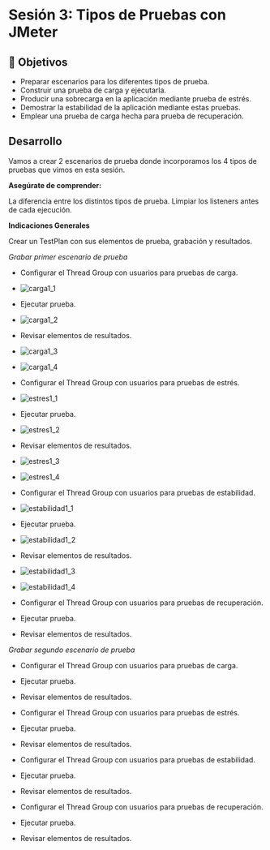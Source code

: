 # Sesión 3: Tipos de Pruebas con JMeter

## :dart: Objetivos

- Preparar escenarios para los diferentes tipos de prueba.
- Construir una prueba de carga y ejecutarla.
- Producir una sobrecarga en la aplicación mediante prueba de estrés.
- Demostrar la estabilidad de la aplicación mediante estas pruebas.
- Emplear una prueba de carga hecha para prueba de recuperación.


## Desarrollo

Vamos a crear 2 escenarios de prueba donde incorporamos los 4 tipos de pruebas que vimos en esta sesión.


**Asegúrate de comprender:**

La diferencia entre los distintos tipos de prueba.
Limpiar los listeners antes de cada ejecución.

**Indicaciones Generales**

Crear un TestPlan con sus elementos de prueba, grabación y resultados.

*Grabar primer escenario de prueba*
- Configurar el Thread Group con usuarios para pruebas de carga.
- ![carga1_1](https://user-images.githubusercontent.com/23124413/170367190-15461229-b75a-4ae0-b09a-ae3529dcebd9.PNG)
- Ejecutar prueba.
- ![carga1_2](https://user-images.githubusercontent.com/23124413/170367248-34f036b6-b449-41db-ae1e-6669d2a27c3b.PNG)
- Revisar elementos de resultados.
- ![carga1_3](https://user-images.githubusercontent.com/23124413/170367290-9cd6f45e-c03b-44cd-b648-0a2c864ca6a7.PNG)
- ![carga1_4](https://user-images.githubusercontent.com/23124413/170367307-ff8f3c40-9f01-42d8-ba34-656c04d228e4.PNG)

- Configurar el Thread Group con usuarios para pruebas de estrés.
- ![estres1_1](https://user-images.githubusercontent.com/23124413/170367613-24057f4a-222b-4f1c-8449-76cf3bdc2612.PNG)
- Ejecutar prueba.
- ![estres1_2](https://user-images.githubusercontent.com/23124413/170367633-51ed00d9-4d7d-47d6-8238-f41727f01af3.PNG)
- Revisar elementos de resultados.
- ![estres1_3](https://user-images.githubusercontent.com/23124413/170367656-5017b3f0-4cf9-4bd8-982e-333aa83143b5.PNG)
- ![estres1_4](https://user-images.githubusercontent.com/23124413/170367665-1a331a2c-0cc7-47b0-81e1-68871c0efd60.PNG)

- Configurar el Thread Group con usuarios para pruebas de estabilidad.
- ![estabilidad1_1](https://user-images.githubusercontent.com/23124413/170367873-0edc5736-c60f-47a1-8e8b-fc28c7202bd9.PNG)
- Ejecutar prueba.
- ![estabilidad1_2](https://user-images.githubusercontent.com/23124413/170367893-874c52ce-d4b4-43d0-8e1d-40d91966ac21.PNG)
- Revisar elementos de resultados.
- ![estabilidad1_3](https://user-images.githubusercontent.com/23124413/170367924-fa69b565-1c10-4bad-a53c-cb9a54ced42c.PNG)
- ![estabilidad1_4](https://user-images.githubusercontent.com/23124413/170367928-da8edb74-ac41-43a7-a44a-687dd6ca0d2e.PNG)


- Configurar el Thread Group con usuarios para pruebas de recuperación.
- Ejecutar prueba.
- Revisar elementos de resultados.

*Grabar segundo escenario de prueba*
- Configurar el Thread Group con usuarios para pruebas de carga.
- Ejecutar prueba.
- Revisar elementos de resultados.

- Configurar el Thread Group con usuarios para pruebas de estrés.
- Ejecutar prueba.
- Revisar elementos de resultados.

- Configurar el Thread Group con usuarios para pruebas de estabilidad.
- Ejecutar prueba.
- Revisar elementos de resultados.

- Configurar el Thread Group con usuarios para pruebas de recuperación.
- Ejecutar prueba.
- Revisar elementos de resultados.
